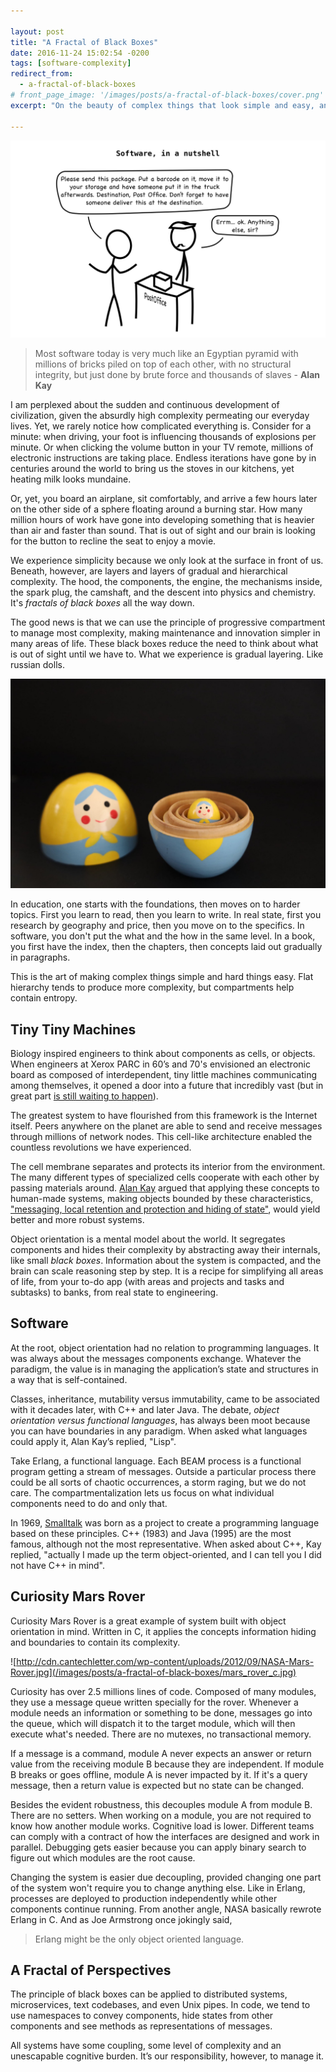 ```yaml
---

layout: post
title: "A Fractal of Black Boxes"
date: 2016-11-24 15:02:54 -0200
tags: [software-complexity]
redirect_from:
  - a-fractal-of-black-boxes
# front_page_image: '/images/posts/a-fractal-of-black-boxes/cover.png'
excerpt: "On the beauty of complex things that look simple and easy, and how to use Progressive Compartment to simplify maintenance and innovation at work and in life."

---
```


![Software, in a nutshell](/images/posts/a-fractal-of-black-boxes/cover.png)

> Most software today is very much like an Egyptian pyramid with millions of bricks piled on top of each other, with no structural integrity, but just done by brute force and thousands of slaves - **Alan Kay**


I am perplexed about the sudden and continuous development of civilization, given the absurdly high complexity permeating our everyday lives. Yet, we rarely notice how complicated everything is. Consider for a minute: when driving, your foot is influencing thousands of explosions per minute. Or when clicking the volume button in your TV remote, millions of electronic instructions are taking place. Endless iterations have gone by in centuries around the world to bring us the stoves in our kitchens, yet heating milk looks mundaine.

Or, yet, you board an airplane, sit comfortably, and arrive a few hours later on the other side of a sphere floating around a burning star. How many million hours of work have gone into developing something that is heavier than air and faster than sound. That is out of sight and our brain is looking for the button to recline the seat to enjoy a movie.

We experience simplicity because we only look at the surface in front of us. Beneath, however, are layers and layers of gradual and hierarchical complexity. The hood, the components, the engine, the mechanisms inside, the spark plug, the camshaft, and the descent into physics and chemistry. It's *fractals of black boxes* all the way down.

The good news is that we can use the principle of progressive compartment to manage most complexity, making maintenance and innovation simpler in many areas of life. These black boxes reduce the need to think about what is out of sight until we have to. What we experience is gradual layering. Like russian dolls.

![Russian dolls - dolls inside dolls inside dolls](/images/posts/a-fractal-of-black-boxes/matryoshka-doll.jpeg)

In education, one starts with the foundations, then moves on to harder topics. First you learn to read, then you learn to write. In real state, first you research by geography and price, then you move on to the specifics. In software, you don't put the what and the how in the same level. In a book, you first have the index, then the chapters, then concepts laid out gradually in paragraphs.

This is the art of making complex things simple and hard things easy. Flat hierarchy tends to produce more complexity, but compartments help contain entropy.

## Tiny Tiny Machines

Biology inspired engineers to think about components as cells, or objects. When engineers at Xerox PARC in 60’s and 70's envisioned an electronic board as composed of interdependent, tiny little machines communicating among themselves, it opened a door into a future that incredibly vast (but in great part [is still waiting to happen](https://archive.org/details/AlanKayAtOOPSLA1997TheComputerRevolutionHasntHappenedYet)).

The greatest system to have flourished from this framework is the Internet itself. Peers anywhere on the planet are able to send and receive messages through millions of network nodes. This cell-like architecture enabled the countless revolutions we have experienced.

The cell membrane separates and protects its interior from the environment. The many different types of specialized cells cooperate with each other by passing materials around. [Alan Kay](https://en.wikipedia.org/wiki/Alan_Kay) argued that applying these concepts to human-made systems, making objects bounded by these characteristics, ["messaging, local retention and protection and hiding of state"](https://www.quora.com/What-is-Alan-Kays-definition-of-Object-Oriented/answer/Alan-Kay-11), would yield better and more robust systems.

Object orientation is a mental model about the world. It segregates components and hides their complexity by abstracting away their internals, like small _black boxes_. Information about the system is compacted, and the brain can scale reasoning step by step. It is a recipe for simplifying all areas of life, from your to-do app (with areas and projects and tasks and subtasks) to banks, from real state to engineering.

## Software

At the root, object orientation had no relation to programming languages. It was always about the messages components exchange. Whatever the paradigm, the value is in managing the application’s state and structures in a way that is self-contained.

Classes, inheritance, mutability versus immutability, came to be associated with it decades later, with C++ and later Java. The debate, _object orientation versus functional languages_, has always been moot because you can have boundaries in any paradigm. When asked what languages could apply it, Alan Kay’s replied, "Lisp".

Take Erlang, a functional language. Each BEAM process is a functional program getting a stream of messages. Outside a particular process there could be all sorts of chaotic occurrences, a storm raging, but we do not care. The compartmentalization lets us focus on what individual components need to do and only that.

In 1969, [Smalltalk](https://en.wikipedia.org/wiki/Smalltalk) was born as a project to create a programming language based on these principles. C++ (1983) and Java (1995) are the most famous, although not the most representative. When asked about C++, Kay replied, "actually I made up the term object-oriented, and I can tell you I did not have C++ in mind".

## Curiosity Mars Rover

Curiosity Mars Rover is a great example of system built with object orientation in mind. Written in C, it applies the concepts information hiding and boundaries to contain its complexity.

![http://cdn.cantechletter.com/wp-content/uploads/2012/09/NASA-Mars-Rover.jpg](/images/posts/a-fractal-of-black-boxes/mars_rover_c.jpg)

Curiosity has over 2.5 millions lines of code. Composed of many modules, they use a message queue written specially for the rover. Whenever a module needs an information or something to be done, messages go into the queue, which will dispatch it to the target module, which will then execute what's needed. There are no mutexes, no transactional memory.

If a message is a command, module A never expects an answer or return value from the receiving module B because they are independent. If module B breaks or goes offline, module A is never impacted by it. If it's a query message, then a return value is expected but no state can be changed.

Besides the evident robustness, this decouples module A from module B. There are no setters. When working on a module, you are not required to know how another module works. Cognitive load is lower. Different teams can comply with a contract of how the interfaces are designed and work in parallel. Debugging gets easier because you can apply binary search to figure out which modules are the root cause.

Changing the system is easier due decoupling, provided changing one part of the system won't require you to change anything else. Like in Erlang, processes are deployed to production independently while other components continue running. From another angle, NASA basically rewrote Erlang in C. And as Joe Armstrong once jokingly said,

> Erlang might be the only object oriented language.

## A Fractal of Perspectives

The principle of black boxes can be applied to distributed systems, microservices, text codebases, and even Unix pipes. In code, we tend to use namespaces to convey components, hide states from other components and see methods as representations of messages.

All systems have some coupling, some level of complexity and an unescapable cognitive burden. It’s our responsibility, however, to manage it.
